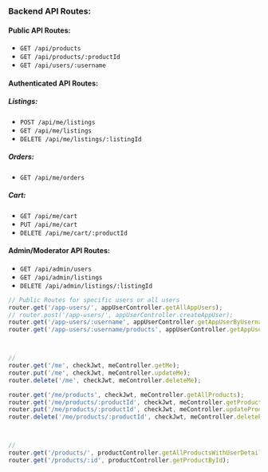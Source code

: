 ### Backend API Routes:

#### Public API Routes:
- `GET /api/products`
- `GET /api/products/:productId`
- `GET /api/users/:username`

#### Authenticated API Routes:

##### Listings:
- `POST /api/me/listings`
- `GET /api/me/listings`
- `DELETE /api/me/listings/:listingId`

##### Orders:
- `GET /api/me/orders`

##### Cart:
- `GET /api/me/cart`
- `PUT /api/me/cart`
- `DELETE /api/me/cart/:productId`

#### Admin/Moderator API Routes:
- `GET /api/admin/users`
- `GET /api/admin/listings`
- `DELETE /api/admin/listings/:listingId`




```ts
// Public Routes for specific users or all users
router.get('/app-users/', appUserController.getAllAppUsers);
// router.post('/app-users/', appUserController.createAppUser);
router.get('/app-users/:username', appUserController.getAppUserByUsername);
router.get('/app-users/:username/products', appUserController.getAppUserWithProducts2);



//
router.get('/me', checkJwt, meController.getMe);
router.put('/me', checkJwt, meController.updateMe);
router.delete('/me', checkJwt, meController.deleteMe);

router.get('/me/products', checkJwt, meController.getAllProducts);
router.get('/me/products/:productId', checkJwt, meController.getProductById);
router.put('/me/products/:productId', checkJwt, meController.updateProduct);
router.delete('/me/products/:productId', checkJwt, meController.deleteProduct);



//
router.get('/products/', productController.getAllProductsWithUserDetails);
router.get('/products/:id', productController.getProductById);
```
